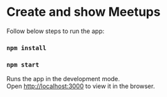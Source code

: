# Create and show Meetups

Follow below steps to run the app:

### `npm install`
### `npm start`

Runs the app in the development mode.\
Open [http://localhost:3000](http://localhost:3000) to view it in the browser.

